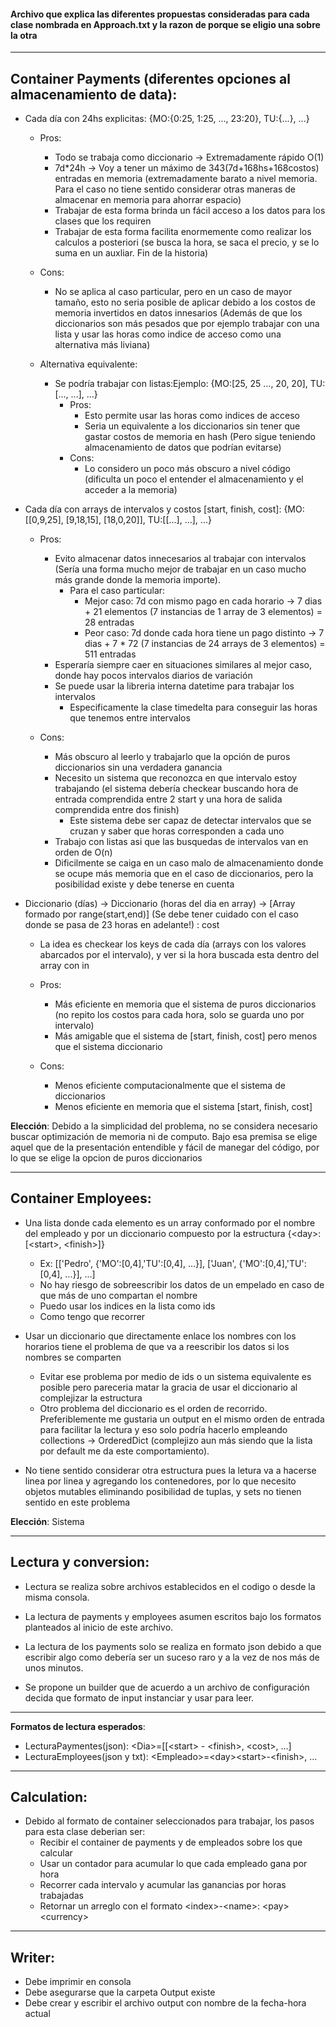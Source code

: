 #### Archivo que explica las diferentes propuestas consideradas para cada clase nombrada en Approach.txt y la razon de porque se eligio una sobre la otra

---

## Container Payments (diferentes opciones al almacenamiento de data):
- Cada día con 24hs explicitas: {MO:{0:25, 1:25, ..., 23:20}, TU:{...}, ...}
    - Pros:
        - Todo se trabaja como diccionario -> Extremadamente rápido O(1)
        - 7d*24h -> Voy a tener un máximo de 343(7d+168hs+168costos) entradas en memoria (extremadamente barato a nivel memoria. Para el caso no tiene sentido considerar otras maneras de almacenar en memoria para ahorrar espacio)
        - Trabajar de esta forma brinda un fácil acceso a los datos para los clases que los requiren
        - Trabajar de esta forma facilita enormemente como realizar los calculos a posteriori (se busca la hora, se saca el precio, y se lo suma en un auxliar. Fin de la historia)
    - Cons:
        - No se aplica al caso particular, pero en un caso de mayor tamaño, esto no seria posible de aplicar debido a los costos de memoria invertidos en datos innesarios (Además de que los diccionarios son más pesados que por ejemplo trabajar con una lista y usar las horas como indice de acceso como una alternativa más liviana)

    - Alternativa equivalente:
        - Se podría trabajar con listas:Ejemplo: {MO:[25, 25 ..., 20, 20], TU:[..., ...], ...} 
            - Pros:
                - Esto permite usar las horas como indices de acceso
                - Seria un equivalente a los diccionarios sin tener que gastar costos de memoria en hash (Pero sigue teniendo almacenamiento de datos que podrían evitarse)
            - Cons:
                - Lo considero un poco más obscuro a nivel código (dificulta un poco el entender el almacenamiento y el acceder a la memoria) 
        


- Cada día con arrays de intervalos y costos [start, finish, cost]: {MO:[[0,9,25], [9,18,15], [18,0,20]], TU:[[...], ...], ...}
    - Pros:
        - Evito almacenar datos innecesarios al trabajar con intervalos (Sería una forma mucho mejor de trabajar en un caso mucho más grande donde la memoria importe).
            - Para el caso particular:
                - Mejor caso: 7d con mismo pago en cada horario -> 7 dias + 21 elementos (7 instancias de 1 array de 3 elementos) = 28 entradas
                - Peor caso: 7d donde cada hora tiene un pago distinto -> 7 dias + 7 * 72 (7 instancias de 24 arrays de 3 elementos) = 511 entradas
        - Esperaría siempre caer en situaciones similares al mejor caso, donde hay pocos intervalos diarios de variación
        - Se puede usar la libreria interna datetime para trabajar los intervalos
            - Especificamente la clase timedelta para conseguir las horas que tenemos entre intervalos

    - Cons:
        - Más obscuro al leerlo y trabajarlo que la opción de puros diccionarios sin una verdadera ganancia
        - Necesito un sistema que reconozca en que intervalo estoy trabajando (el sistema debería checkear buscando hora de entrada comprendida entre 2 start y una hora de salida comprendida entre dos finish)
            - Este sistema debe ser capaz de detectar intervalos que se cruzan y saber que horas corresponden a cada uno
        - Trabajo con listas asi que las busquedas de intervalos van en orden de O(n)
        - Dificilmente se caiga en un caso malo de almacenamiento donde se ocupe más memoria que en el caso de diccionarios, pero la posibilidad existe y debe tenerse en cuenta
    
- Diccionario (días) -> Diccionario (horas del dia en array) -> [Array formado por range(start,end)] (Se debe tener cuidado con el caso donde se pasa de 23 horas en adelante!) : cost
    - La idea es checkear los keys de cada día (arrays con los valores abarcados por el intervalo), y  ver si la hora buscada esta dentro del array con in
    
    - Pros:
        - Más eficiente en memoria que el sistema de puros diccionarios (no repito los costos para cada hora, solo se guarda uno por intervalo)
        - Más amigable que el sistema de [start, finish, cost] pero menos que el sistema diccionario
    
    - Cons:
        - Menos eficiente computacionalmente que el sistema de diccionarios
        - Menos eficiente en memoria que el sistema [start, finish, cost]


**Elección**: Debido a la simplicidad del problema, no se considera necesario buscar optimización de memoria ni de computo. Bajo esa premisa se elige aquel que de la presentación entendible y fácil de manegar del código, por lo que se elige la opcion de puros diccionarios

---

## Container Employees:
  * Una lista donde cada elemento es un array conformado por el nombre del empleado y por un diccionario compuesto por la estructura {\<day>: [\<start>, \<finish>]}
      - Ex: [['Pedro', {'MO':[0,4],'TU':[0,4], ...}], ['Juan', {'MO':[0,4],'TU':[0,4], ...}], ...]
      - No hay riesgo de sobreescribir los datos de un empelado en caso de que más de uno compartan el nombre
      - Puedo usar los indices en la lista como ids
      - Como tengo que recorrer 

    
  * Usar un diccionario que directamente enlace los nombres con los horarios tiene el problema de que va a reescribir los datos si los nombres se comparten
      - Evitar ese problema por medio de ids o un sistema equivalente es posible pero pareceria matar la gracia de usar el diccionario al complejizar la estructura
      - Otro problema del diccionario es el orden de recorrido. Preferiblemente me gustaria un output en el mismo orden de entrada para facilitar la lectura y eso solo podría hacerlo empleando collections -> OrderedDict (complejizo aun más siendo que la lista por default me da este comportamiento).


  * No tiene sentido considerar otra estructura pues la letura va a hacerse linea por linea y agregando los contenedores, por lo que necesito objetos mutables eliminando posibilidad de tuplas, y sets no tienen sentido en este problema

**Elección**: Sistema 

---

## Lectura y conversion:
- Lectura se realiza sobre archivos establecidos en el codigo o desde la misma consola. 
- La lectura de payments y employees asumen escritos bajo los formatos planteados al inicio de este archivo.
- La lectura de los payments solo se realiza en formato json debido a que escribir algo como debería ser un suceso raro y a la vez de nos más de unos minutos.
    
- Se propone un builder que de acuerdo a un archivo de configuración decida que formato de input instanciar y usar para leer.

---

**Formatos de lectura esperados**:
  - LecturaPaymentes(json): \<Dia>=[[\<start> - \<finish>, \<cost>, ...]
  - LecturaEmployees(json y txt): \<Empleado>=\<day>\<start>-\<finish>, ...

---

## Calculation:
  - Debido al formato de container seleccionados para trabajar, los pasos para esta clase deberian ser:
      - Recibir el container de payments y de empleados sobre los que calcular
      - Usar un contador para acumular lo que cada empleado gana por hora
      - Recorrer cada intervalo y acumular las ganancias por horas trabajadas
      - Retornar un arreglo con el formato \<index>-\<name>: \<pay> \<currency>

---

## Writer:
  - Debe imprimir en consola
  - Debe asegurarse que la carpeta Output existe
  - Debe crear y escribir el archivo output con nombre de la fecha-hora actual
